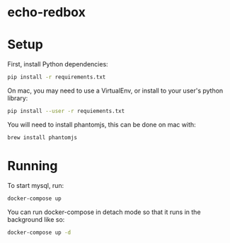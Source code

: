 # echo-redbox


Setup
===

First, install Python dependencies:

```sh
pip install -r requirements.txt
```

On mac, you may need to use a VirtualEnv, or install to your user's python library:
```sh
pip install --user -r requiements.txt
```


You will need to install phantomjs, this can be done on mac with:

```sh
brew install phantomjs
```

Running
===

To start mysql, run:

```sh
docker-compose up
```

You can run docker-compose in detach mode so that it runs in the background like so:

```sh
docker-compose up -d
```


